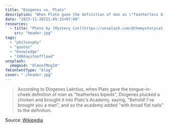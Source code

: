 ```yaml
---
title: "Diogenes vs. Plato"
description: "When Plato gave the definition of man as \"featherless bipeds\", Diogenes plucked a chicken and brought it into Plato's Academy, saying, \"Behold! I've brought you a man\"."
date: "2023-11-20T21:49:15+07:00"
resources:
  - title: "Photo by [Mystery Cat](https://unsplash.com/@themysterycat) via [Unsplash](https://unsplash.com/)"
    src: "header.jpg"
tags:
  - "philosophy"
  - "quotes"
  - "knowledge"
  - "100daystooffload"
unsplash:
  imageid: "OlAoxfMngZ4"
fmContentType: "blog"
cover: "./header.jpg"
---
```


> According to Diogenes Laërtius, when Plato gave the tongue-in-cheek definition of man as "featherless bipeds", Diogenes plucked a chicken and brought it into Plato's Academy, saying, "Behold! I've brought you a man", and so the academy added "with broad flat nails" to the definition.

Source: [Wikipedia](https://en.wikipedia.org/wiki/Diogenes#:~:text=According%20to%20Diogenes%20La%C3%ABrtius%2C%20when%20Plato%20gave%20the%20tongue%2Din%2Dcheek%5B35%5D%20definition%20of%20man%20as%20%22featherless%20bipeds%22%2C%20Diogenes%20plucked%20a%20chicken%20and%20brought%20it%20into%20Plato%27s%20Academy%2C%20saying%2C%20%22Behold!%20I%27ve%20brought%20you%20a%20man%22%2C%20and%20so%20the%20academy%20added%20%22with%20broad%20flat%20nails%22%20to%20the%20definition.)
